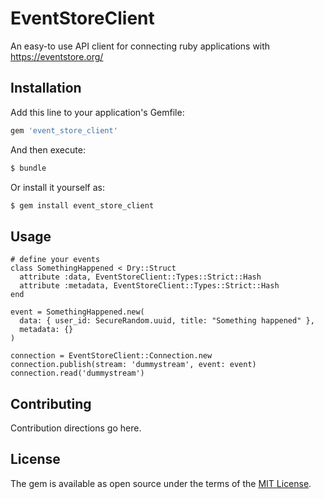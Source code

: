 # EventStoreClient

An easy-to use API client for connecting ruby applications with https://eventstore.org/

## Installation
Add this line to your application's Gemfile:

```ruby
gem 'event_store_client'
```

And then execute:
```bash
$ bundle
```

Or install it yourself as:
```bash
$ gem install event_store_client
```

## Usage

```
# define your events
class SomethingHappened < Dry::Struct
  attribute :data, EventStoreClient::Types::Strict::Hash
  attribute :metadata, EventStoreClient::Types::Strict::Hash
end

event = SomethingHappened.new(
  data: { user_id: SecureRandom.uuid, title: "Something happened" },
  metadata: {}
)

connection = EventStoreClient::Connection.new
connection.publish(stream: 'dummystream', event: event)
connection.read('dummystream')
```



## Contributing
Contribution directions go here.

## License
The gem is available as open source under the terms of the [MIT License](http://opensource.org/licenses/MIT).
